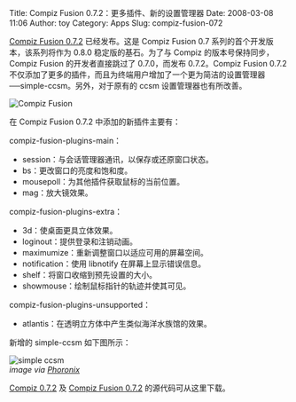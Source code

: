 Title: Compiz Fusion 0.7.2：更多插件、新的设置管理器
Date: 2008-03-08 11:06
Author: toy
Category: Apps
Slug: compiz-fusion-072

[Compiz Fusion
0.7.2](http://lists.compiz-fusion.org/pipermail/community/2008-March/000168.html)
已经发布。这是 Compiz Fusion 0.7 系列的首个开发版本，该系列将作为 0.8.0
稳定版的基石。为了与 Compiz 的版本号保持同步，Compiz Fusion
的开发者直接跳过了 0.7.0，而发布 0.7.2。Compiz Fusion 0.7.2
不仅添加了更多的插件，而且为终端用户增加了一个更为简洁的设置管理器──simple-ccsm。另外，对于原有的
ccsm 设置管理器也有所改善。

![Compiz Fusion](http://i.linuxtoy.org/i/logo/compiz-fusion.png)

在 Compiz Fusion 0.7.2 中添加的新插件主要有：

compiz-fusion-plugins-main：

-   session：与会话管理器通讯，以保存或还原窗口状态。
-   bs：更改窗口的亮度和饱和度。
-   mousepoll：为其他插件获取鼠标的当前位置。
-   mag：放大镜效果。

compiz-fusion-plugins-extra：

-   3d：使桌面更具立体效果。
-   loginout：提供登录和注销动画。
-   maximumize：重新调整窗口以适应可用的屏幕空间。
-   notification：使用 libnotify 在屏幕上显示错误信息。
-   shelf：将窗口收缩到预先设置的大小。
-   showmouse：绘制鼠标指针的轨迹并使其可见。

compiz-fusion-plugins-unsupported：

-   atlantis：在透明立方体中产生类似海洋水族馆的效果。

新增的 simple-ccsm 如下图所示：

![simple ccsm](http://i.linuxtoy.org/i/2008/03/simple-ccsm.jpg)  
*image via
[Phoronix](http://www.phoronix.com/scan.php?page=article&item=simple_ccsm#=1)*

[Compiz 0.7.2](http://releases.compiz-fusion.org/0.7.2/compiz/) 及
[Compiz Fusion 0.7.2](http://releases.compiz-fusion.org/0.7.2/)
的源代码可从这里下载。
